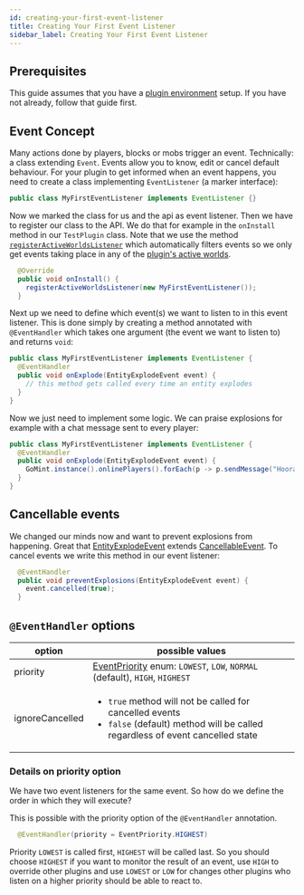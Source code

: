 ```yaml
---
id: creating-your-first-event-listener
title: Creating Your First Event Listener
sidebar_label: Creating Your First Event Listener
---
```


## Prerequisites

This guide assumes that you have a [plugin environment](creating-a-first-plugin.md) setup.
If you have not already, follow that guide first.

## Event Concept

Many actions done by players, blocks or mobs trigger an event. Technically: a class extending `Event`. Events allow you to know, edit or cancel default behaviour.
For your plugin to get informed when an event happens, you need to create a class implementing `EventListener` (a marker interface):

```java
public class MyFirstEventListener implements EventListener {}
```

Now we marked the class for us and the api as event listener. Then we have to register our class to the API. We do that for example in the `onInstall` method in our `TestPlugin` class. Note that we use the method [`registerActiveWorldsListener`](https://janmm14.de/static/gomint/gomint.api/io/gomint/plugin/Plugin.html#registerActiveWorldsListener(io.gomint.event.EventListener)) which automatically filters events so we only get events taking place in any of the [plugin's active worlds](../get-started/plugin-world-restriction.md).

```java
  @Override
  public void onInstall() {
    registerActiveWorldsListener(new MyFirstEventListener());
  }
```
Next up we need to define which event(s) we want to listen to in this event listener.
This is done simply by creating a method annotated with `@EventHandler` which takes one argument (the event we want to listen to) and returns `void`:

```java
public class MyFirstEventListener implements EventListener {
  @EventHandler
  public void onExplode(EntityExplodeEvent event) {
    // this method gets called every time an entity explodes
  }
}
```

Now we just need to implement some logic. We can praise explosions for example with a chat message sent to every player:


```java
public class MyFirstEventListener implements EventListener {
  @EventHandler
  public void onExplode(EntityExplodeEvent event) {
    GoMint.instance().onlinePlayers().forEach(p -> p.sendMessage("Hooray, " + event.affectedBlocks().size() + " are gone!"));
  }
}
```

## Cancellable events

We changed our minds now and want to prevent explosions from happening. Great that [EntityExplodeEvent](https://janmm14.de/static/gomint/index.html?gomint.api/io/gomint/event/entity/EntityExplodeEvent.html) extends [CancellableEvent](https://janmm14.de/static/gomint/index.html?gomint.api/io/gomint/event/CancellableEvent.html). To cancel events we write this method in our event listener:

```java
  @EventHandler
  public void preventExplosions(EntityExplodeEvent event) {
    event.cancelled(true);
  }
```

## ```@EventHandler``` options

| option          | possible values |
|-----------------|-----------------|
| priority        | [EventPriority](https://janmm14.de/static/gomint/index.html?gomint.api/io/gomint/event/EventPriority.html) enum: `LOWEST`, `LOW`, `NORMAL` (default), `HIGH`, `HIGHEST` |
| ignoreCancelled | <ul><li>`true` method will not be called for cancelled events<br></li><li>`false` (default) method will be called regardless of event cancelled state</li></ul> |

### Details on priority option

We have two event listeners for the same event. So how do we define the order in which they will execute?

This is possible with the priority option of the `@EventHandler` annotation.

```java
  @EventHandler(priority = EventPriority.HIGHEST)
```

Priority `LOWEST` is called first, `HIGHEST` will be called last. So you should choose `HIGHEST` if you want to monitor the result of an event, use `HIGH` to override other plugins and use `LOWEST` or `LOW` for changes other plugins who listen on a higher priority should be able to react to.
